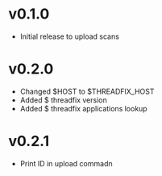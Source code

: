 # v0.1.0

- Initial release to upload scans

# v0.2.0

- Changed $HOST to $THREADFIX_HOST
- Added $ threadfix version
- Added $ threadfix applications lookup

# v0.2.1

- Print ID in upload commadn
